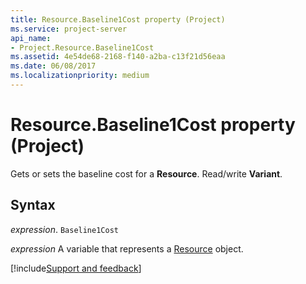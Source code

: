```yaml
---
title: Resource.Baseline1Cost property (Project)
ms.service: project-server
api_name:
- Project.Resource.Baseline1Cost
ms.assetid: 4e54de68-2168-f140-a2ba-c13f21d56eaa
ms.date: 06/08/2017
ms.localizationpriority: medium
---
```



# Resource.Baseline1Cost property (Project)

Gets or sets the baseline cost for a **Resource**. Read/write **Variant**.


## Syntax

_expression_. `Baseline1Cost`

_expression_ A variable that represents a [Resource](./Project.Resource.md) object.

[!include[Support and feedback](~/includes/feedback-boilerplate.md)]